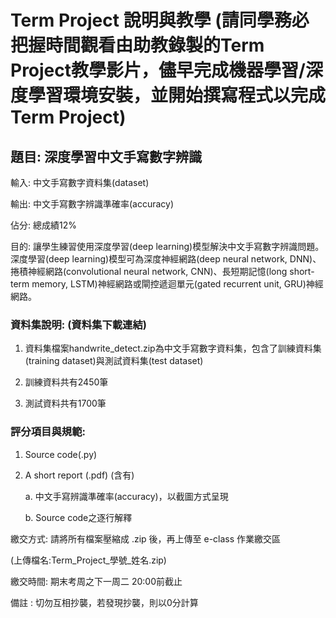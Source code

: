 # Term Project 說明與教學  (請同學務必把握時間觀看由助教錄製的Term Project教學影片，儘早完成機器學習/深度學習環境安裝，並開始撰寫程式以完成Term Project)
## 題目: 深度學習中文手寫數字辨識

輸入: 中文手寫數字資料集(dataset)

輸出: 中文手寫數字辨識準確率(accuracy)

佔分: 總成績12%

目的: 讓學生練習使用深度學習(deep learning)模型解決中文手寫數字辨識問題。深度學習(deep learning)模型可為深度神經網路(deep neural network, DNN)、捲積神經網路(convolutional neural network, CNN)、長短期記憶(long short-term memory, LSTM)神經網路或閘控遞迴單元(gated recurrent unit, GRU)神經網路。

### 資料集說明: (資料集下載連結)


1. 資料集檔案handwrite_detect.zip為中文手寫數字資料集，包含了訓練資料集(training dataset)與測試資料集(test dataset)

2. 訓練資料共有2450筆

3. 測試資料共有1700筆


### 評分項目與規範:

1. Source code(.py)

2. A short report (.pdf) (含有)

    a. 中文手寫辨識準確率(accuracy)，以截圖方式呈現

    b. Source code之逐行解釋


繳交方式: 請將所有檔案壓縮成 .zip 後，再上傳至 e-class 作業繳交區

(上傳檔名:Term_Project_學號_姓名.zip)


繳交時間: 期末考周之下一周二 20:00前截止


備註 : 切勿互相抄襲，若發現抄襲，則以0分計算

